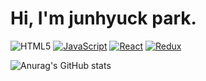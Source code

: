 

# Hi, I'm junhyuck park.

![HTML5](https://img.shields.io/badge/-HTML5-F05032?style=for-the-badge&logo=html5&logoColor=ffffff)
[![JavaScript](https://img.shields.io/badge/-JavaScript-%23F7DF1C?style=for-the-badge&logo=javascript&logoColor=000000&labelColor=%23F7DF1C&color=%23FFCE5A)](https://developer.mozilla.org/en-US/docs/Web/JavaScript)
[![React](https://img.shields.io/badge/-React-%2361DAFB?style=for-the-badge&logo=react&logoColor=ffffff)](https://reactjs.org/)
[![Redux](https://img.shields.io/badge/-Redux-%23764ABC?style=for-the-badge&logo=redux&logoColor=ffffff)](https://redux.js.org/)

![Anurag's GitHub stats](https://github-readme-stats.vercel.app/api?username=wnsgur1855&show_icons=true&theme=radical)
